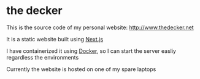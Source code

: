 # the decker

This is the source code of my personal website: http://www.thedecker.net

It is a static website built using [Next.js](https://nextjs.org)

I have containerized it using [Docker](https://www.docker.com), so I can start the server easliy regardless the environments

Currently the website is hosted on one of my spare laptops
